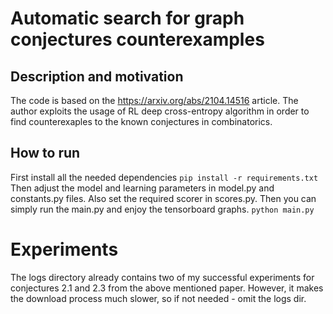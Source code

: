 # Automatic search for graph conjectures counterexamples

## Description and motivation
The code is based on the https://arxiv.org/abs/2104.14516 article. The author exploits the usage of RL deep cross-entropy algorithm in order to find counterexaples to the known conjectures in combinatorics.

## How to run
First install all the needed dependencies
```pip install -r requirements.txt```
Then adjust the model and learning parameters in model.py and constants.py files. Also set the required scorer in scores.py. Then you can simply run the main.py and enjoy the tensorboard graphs. 
```python main.py```


# Experiments
The logs directory already contains two of my successful experiments for conjectures 2.1 and 2.3 from the above mentioned paper. However, it makes the download process much slower, so if not needed - omit the logs dir.
